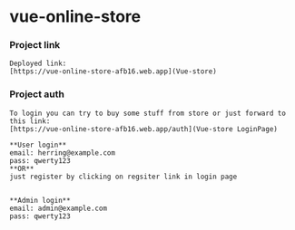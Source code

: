 # vue-online-store

### Project link
```
Deployed link:
[https://vue-online-store-afb16.web.app](Vue-store)
```
### Project auth
```
To login you can try to buy some stuff from store or just forward to this link:
[https://vue-online-store-afb16.web.app/auth](Vue-store LoginPage)

**User login**
email: herring@example.com
pass: qwerty123
**OR**
just register by clicking on regsiter link in login page


**Admin login**
email: admin@example.com
pass: qwerty123
```
